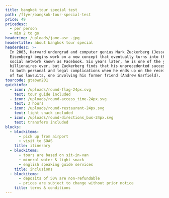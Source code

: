 ```yaml
---
title: bangkok tour special test
path: /flyer/bangkok-tour-special-test
price: 49
pricedesc:
  - per person
  - min 2 to go
headerimg: /uploads/jame-asr_.jpg
headertitle: about bangkok tour special
headerdesc: >-
  In 2003, Harvard undergrad and computer genius Mark Zuckerberg (Jesse
  Eisenberg) begins work on a new concept that eventually turns into the global
  social network known as Facebook. Six years later, he is one of the youngest
  billionaires ever, but Zuckerberg finds that his unprecedented success leads
  to both personal and legal complications when he ends up on the receiving end
  of two lawsuits, one involving his former friend (Andrew Garfield).
tourcode: gtabwn201
quickinfo:
  - icon: /uploads/round-flag-24px.svg
    text: tour guide included
  - icon: /uploads/round-access_time-24px.svg
    text: 3 hours
  - icon: /uploads/round-restaurant-24px.svg
    text: light snack included
  - icon: /uploads/round-directions_bus-24px.svg
    text: transfers included
blocks:
  - blockitems:
      - pick up from airport
      - visit to SOAS
    title: itinerary
  - blockitems:
      - tours are based on sit-in-van
      - mineral water & light snack
      - english speaking guide services
    title: inclusions
  - blockitems:
      - deposits of 50% are non-refundable
      - prices are subject to change without prior notice
    title: terms & conditions
---
```


